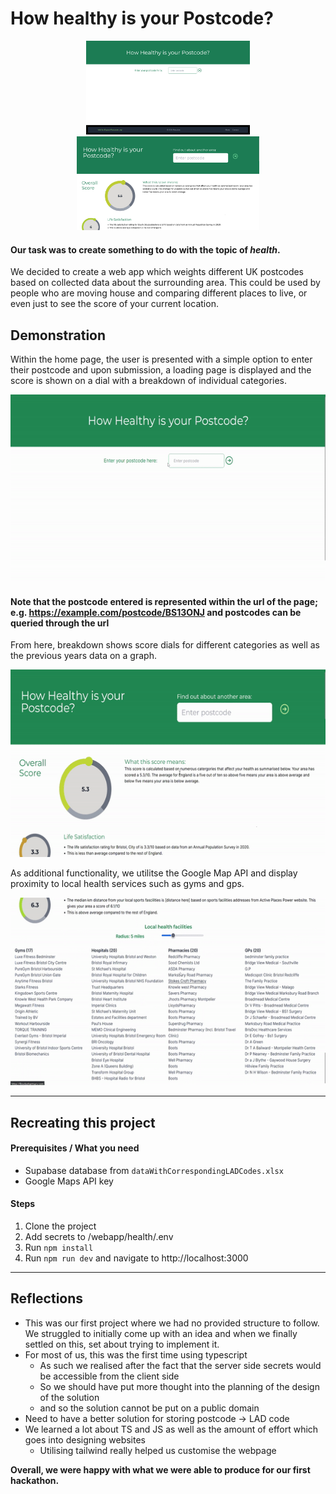 # How healthy is your Postcode?

<p align="center">
<img src='resources/Screenshot 2024-03-27 235857.png' height=150>
<img src='resources/Screenshot 2024-03-28 at 00-03-18 How Healthy is your Postcode.png' height=150>
</p>

#### Our task was to create something to do with the topic of **_health_**.

We decided to create a web app which weights different UK postcodes based on collected data about the surrounding area.
This could be used by people who are moving house and comparing different places to live, or even just to see the score of your current location.

## Demonstration

Within the home page, the user is presented with a simple option to enter their postcode and upon submission, a loading page is displayed and the score is shown on a dial with a breakdown of individual categories.

<p align="center">
<img src='resources/ezgif-6-ec53a50949.gif' height=300>
</p>

#### Note that the postcode entered is represented within the url of the page; e.g. https://example.com/postcode/BS13ONJ and postcodes can be queried through the url

From here, breakdown shows score dials for different categories as well as the previous years data on a graph.

<p align="center">
<img src='resources/ezgif-6-5a076a7197.gif' height=300>
</p>

As additional functionality, we utilitse the Google Map API and display proximity to local health services such as gyms and gps.

<p align="center">
<img src='resources/ezgif-6-9df241db78.gif' height=300>
</p>
 
 ---

## Recreating this project

#### Prerequisites / What you need 
- Supabase database from ```dataWithCorrespondingLADCodes.xlsx``` 
- Google Maps API key


#### Steps

1. Clone the project
2. Add secrets to /webapp/health/.env
3. Run ```npm install```
4. Run ```npm run dev``` and navigate to http://localhost:3000

---

## Reflections

- This was our first project where we had no provided structure to follow. We struggled to initially come up with an idea and when we finally settled on this, set about trying to implement it.
- For most of us, this was the first time using typescript
    - As such we realised after the fact that the server side secrets would be accessible from the client side 
    - So we should have put more thought into the planning of the design of the solution
    - and so the solution cannot be put on a public domain
- Need to have a better solution for storing postcode -> LAD code
- We learned a lot about TS and JS as well as the amount of effort which goes into designing websites
    - Utilising tailwind really helped us customise the webpage


**Overall, we were happy with what we were able to produce for our first hackathon.**
